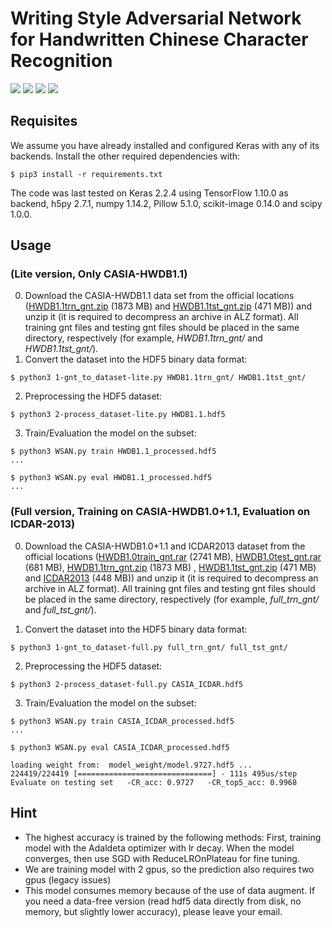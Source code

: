 # Writing Style Adversarial Network for Handwritten Chinese Character Recognition
![](https://img.shields.io/badge/python-3.5%7C3.6%7C3.7-blue.svg) ![](https://img.shields.io/badge/tensorflow-1.10.0-orange.svg) ![](https://img.shields.io/badge/keras-2.2.4-yellow.svg) ![](https://img.shields.io/badge/license-LGPL%203.0-green.svg)
## Requisites
We assume you have already installed and configured Keras with any of its backends. Install the other required dependencies with:
```
$ pip3 install -r requirements.txt
```
The code was last tested on Keras 2.2.4 using TensorFlow 1.10.0 as backend, h5py 2.7.1, numpy 1.14.2, Pillow 5.1.0, scikit-image 0.14.0 and scipy 1.0.0. 

## Usage

###  (Lite version, Only CASIA-HWDB1.1)

0. Download the CASIA-HWDB1.1 data set from the official locations ([HWDB1.1trn_gnt.zip](http://www.nlpr.ia.ac.cn/databases/download/feature_data/HWDB1.1trn_gnt.zip) (1873 MB) and [HWDB1.1tst_gnt.zip](http://www.nlpr.ia.ac.cn/databases/download/feature_data/HWDB1.1tst_gnt.zip) (471 MB)) and unzip it (it is required to decompress an archive in ALZ format). All training gnt files and testing gnt files should be placed in the same directory, respectively (for example, *HWDB1.1trn_gnt/* and *HWDB1.1tst_gnt/*). 
1. Convert the dataset into the HDF5 binary data format:
```
$ python3 1-gnt_to_dataset-lite.py HWDB1.1trn_gnt/ HWDB1.1tst_gnt/
```
2. Preprocessing the HDF5 dataset:
```
$ python3 2-process_dataset-lite.py HWDB1.1.hdf5
```
3. Train/Evaluation the model on the subset:
```
$ python3 WSAN.py train HWDB1.1_processed.hdf5
...
```
```
$ python3 WSAN.py eval HWDB1.1_processed.hdf5
...
```


###  (Full version, Training on CASIA-HWDB1.0+1.1, Evaluation on ICDAR-2013)
0. Download the CASIA-HWDB1.0+1.1 and ICDAR2013 dataset from the official locations ([HWDB1.0train_gnt.rar](http://www.nlpr.ia.ac.cn/databases/Download/feature_data/1.0train-gb1.rar) (2741 MB), [HWDB1.0test_gnt.rar](http://www.nlpr.ia.ac.cn/databases/Download/feature_data/1.0test-gb1.rar) (681 MB), [HWDB1.1trn_gnt.zip](http://www.nlpr.ia.ac.cn/databases/download/feature_data/HWDB1.1trn_gnt.zip) (1873 MB) , [HWDB1.1tst_gnt.zip](http://www.nlpr.ia.ac.cn/databases/download/feature_data/HWDB1.1tst_gnt.zip) (471 MB) and [ICDAR2013](http://www.nlpr.ia.ac.cn/databases/Download/competition/competition-gnt.zip) (448 MB)) and unzip it (it is required to decompress an archive in ALZ format). All training gnt files and testing gnt files should be placed in the same directory, respectively (for example, *full_trn_gnt/* and *full_tst_gnt/*). 

1. Convert the dataset into the HDF5 binary data format:
```
$ python3 1-gnt_to_dataset-full.py full_trn_gnt/ full_tst_gnt/
```
2. Preprocessing the HDF5 dataset:
```
$ python3 2-process_dataset-full.py CASIA_ICDAR.hdf5
```
3. Train/Evaluation the model on the subset:
```
$ python3 WSAN.py train CASIA_ICDAR_processed.hdf5
...
```
```
$ python3 WSAN.py eval CASIA_ICDAR_processed.hdf5

loading weight from:  model_weight/model.9727.hdf5 ...
224419/224419 [==============================] - 111s 495us/step
Evaluate on testing set   -CR_acc: 0.9727   -CR_top5_acc: 0.9968
```


## Hint
- The highest accuracy is trained by the following methods: First, training model with the Adaldeta optimizer with lr decay. When the model converges, then use SGD with ReduceLROnPlateau for fine tuning.
- We are training model with 2 gpus, so the prediction also requires two gpus (legacy issues)
- This model consumes memory because of the use of data augment. If you need a data-free version (read hdf5 data directly from disk, no memory, but slightly lower accuracy), please leave your email.